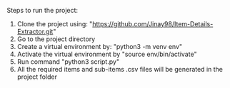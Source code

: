 Steps to run the project:
1. Clone the project using: "https://github.com/Jinay98/Item-Details-Extractor.git"
2. Go to the project directory
3. Create a virtual environment by: "python3 -m venv env"
4. Activate the virtual environment by "source env/bin/activate"
5. Run command "python3 script.py"
6. All the required items and sub-items .csv files will be generated in the project folder